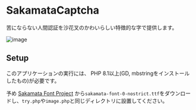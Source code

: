 # SakamataCaptcha
苦にならない人間認証を沙花叉のかわいらしい特徴的な字で提供します。

![image](https://user-images.githubusercontent.com/26180919/204713533-9ed5e65f-849a-42ad-9794-d8e03c5f85f4.png)

## Setup

このアプリケーションの実行には、
PHP 8.1以上(GD, mbstringをインストールしたもの)が必要です。

予め
[Sakamata Font Project](https://github.com/sakamata-ch/SakamataFontProject)
から`sakamata-font-0-nostrict.ttf`をダウンロードし、`try.php`や`image.php`と同じディレクトリに設置してください。
